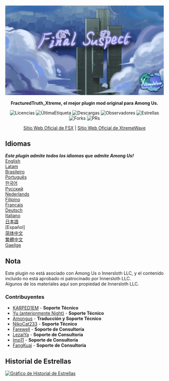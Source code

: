 ﻿<div align="center">

![FSX-XW](Assets/LogoWithTeam.png)

**FracturedTruth_Xtreme, el mejor plugin mod original para Among Us.**

<img src="https://badgen.net/github/license/XtremeWave/FracturedTruth_Xtreme" alt="Licencias">
<img src="https://badgen.net/github/tag/XtremeWave/FracturedTruth_Xtreme" alt="ÚltimaEtiqueta">
<img src="https://badgen.net/github/assets-dl/XtremeWave/FracturedTruth_Xtreme" alt="Descargas">
<img src="https://badgen.net/github/watchers/XtremeWave/FracturedTruth_Xtreme" alt="Observadores">
<img src="https://badgen.net/github/stars/XtremeWave/FracturedTruth_Xtreme" alt="Estrellas">
<img src="https://badgen.net/github/forks/XtremeWave/FracturedTruth_Xtreme" alt="Forks">
<img src="https://badgen.net/github/prs/XtremeWave/FracturedTruth_Xtreme" alt="PRs">

[Sitio Web Oficial de FSX](https://fsusx.top.cc) | [Sitio Web Oficial de XtremeWave](https://www.xtreme.net.cn)

</div>

## Idiomas
***Este plugin admite todos los idiomas que admite Among Us!***<br>
[English](README.md) <br>
[Latam](README_es_LA.md)<br>
[Brasileiro](README_pt_BR.md)<br>
[Português](README_pt.md)<br>
[한국어](README_ko.md)<br>
[Русский](README_ru.md)<br>
[Nederlands](README_nl.md)<br>
[Filipino](README_tl.md)<br>
[Français](README_fr.md)<br>
[Deutsch](README_de.md)<br>
[Italiano](README_it.md)<br>
[日本語](README_ja.md)<br>
[Español]<br>
[简体中文](README_zh.md)<br>
[繁體中文](README_zh_CHT.md)<br>
[Gaeilge](README_ga.md)<br>

## Nota
Este plugin no está asociado con Among Us o Innersloth LLC, y el contenido incluido no está aprobado ni patrocinado por Innersloth LLC.<br>
Algunos de los materiales aquí son propiedad de Innersloth LLC.

### Contribuyentes
 - [KARPED1EM](https://github.com/KARPED1EM) - **Soporte Técnico**
 - [Yu (anteriormente Night)](https://github.com/Night-GUA) - **Soporte Técnico**
 - [Amongus](https://github.com/XiezibanWrite) - **Traducción y Soporte Técnico**
 - [NikoCat233](https://github.com/NikoCat233) - **Soporte Técnico**
 - [Farewell](https://github.com/ksduye) - **Soporte de Consultoría**
 - [LezaiYa](https://github.com/LezaiYa1) - **Soporte de Consultoría**
 - [Imp11](https://github.com/dabao40) - **Soporte de Consultoría**
 - [FangKuai](https://github.com/FangKuaiYa) - **Soporte de Consultoría**

## Historial de Estrellas
[![Gráfico de Historial de Estrellas](https://api.star-history.com/svg?repos=XtremeWave/FracturedTruth_Xtreme&type=Date)](https://star-history.com/#XtremeWave/FracturedTruth_Xtreme&Date)
